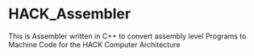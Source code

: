 # HACK_Assembler
This is Assembler written in C++ to convert assembly level Programs to Machine Code for the HACK Computer Architecture
